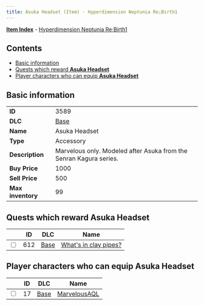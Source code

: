 ```yaml
---
title: Asuka Headset (Item) - Hyperdimension Neptunia Re;Birth1
---
```


[**Item Index**](/neptunia/rb1/item/index.html) - [Hyperdimension Neptunia Re;Birth1](/neptunia/rb1)

## Contents

- [Basic information](#basic-information)
- [Quests which reward **Asuka Headset**](#quests-which-reward-asuka-headset)
- [Player characters who can equip **Asuka Headset**](#player-characters-who-can-equip-asuka-headset)

## Basic information

|   |   |
| -- | -- |
| **ID** | 3589 |
| **DLC** | [Base](/neptunia/rb1/dlc/1-base.html) |
| **Name** | Asuka Headset |
| **Type** | Accessory |
| **Description** | Marvelous only. Modeled after Asuka from the Senran Kagura series. |
| **Buy Price** | 1000 |
| **Sell Price** | 500 |
| **Max inventory** | 99 |


## Quests which reward **Asuka Headset**

|    | ID | DLC | Name |
| -- | -- | --- | ---- |
| <input type="checkbox" id="rb1-quest-1-612" class="trackbox" /> | 612 | [Base](/neptunia/rb1/dlc/1-base.html) | [What's in clay pipes?](/neptunia/rb1/quest/1-612-whats-in-clay-pipes.html) |


## Player characters who can equip **Asuka Headset**

|    | ID | DLC | Name |
| -- | -- | --- | ---- |
| <input type="checkbox" id="rb1-player-1-17" class="trackbox" /> | 17 | [Base](/neptunia/rb1/dlc/1-base.html) | [MarvelousAQL](/neptunia/rb1/player/1-17-marvelousaql.html) |
